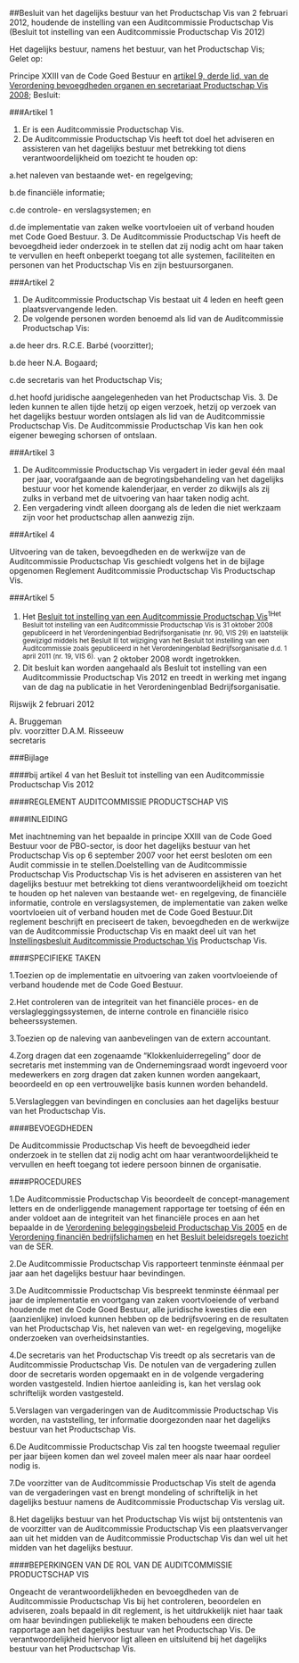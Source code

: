 <meta http-equiv='Content-Type' content='text/html; charset=utf-8' />

##Besluit van het dagelijks bestuur van het Productschap Vis van 2 februari 2012, houdende de instelling van een Auditcommissie Productschap Vis (Besluit tot instelling van een Auditcommissie Productschap Vis 2012)

Het dagelijks bestuur, namens het bestuur, van het Productschap Vis;  
Gelet op:

Principe XXIII van de Code Goed Bestuur en [artikel 9, derde lid, van de Verordening bevoegdheden organen en secretariaat Productschap Vis 2008](../../../../../../../../../../../pbo/verordening/bevoegdheden/organen/en/secretariaat/productschap/vis/2008/BWBR0023986/README.md);   Besluit:    

###Artikel 1 

1. Er is een Auditcommissie Productschap Vis. 
2. De Auditcommissie Productschap Vis heeft tot doel het adviseren en assisteren van het dagelijks bestuur met betrekking tot diens verantwoordelijkheid om toezicht te houden op:

a.het naleven van bestaande wet- en regelgeving;

b.de financiële informatie;

c.de controle- en verslagsystemen; en

d.de implementatie van zaken welke voortvloeien uit of verband houden met Code Goed Bestuur.
3. De Auditcommissie Productschap Vis heeft de bevoegdheid ieder onderzoek in te stellen dat zij nodig acht om haar taken te vervullen en heeft onbeperkt toegang tot alle systemen, faciliteiten en personen van het Productschap Vis en zijn bestuursorganen.

###Artikel 2 

1. De Auditcommissie Productschap Vis bestaat uit 4 leden en heeft geen plaatsvervangende leden. 
2. De volgende personen worden benoemd als lid van de Auditcommissie Productschap Vis:

a.de heer drs. R.C.E. Barbé (voorzitter);

b.de heer N.A. Bogaard;

c.de secretaris van het Productschap Vis;

d.het hoofd juridische aangelegenheden van het Productschap Vis.
3. De leden kunnen te allen tijde hetzij op eigen verzoek, hetzij op verzoek van het dagelijks bestuur worden ontslagen als lid van de Auditcommissie Productschap Vis. De Auditcommissie Productschap Vis kan hen ook eigener beweging schorsen of ontslaan.

###Artikel 3 

1. De Auditcommissie Productschap Vis vergadert in ieder geval één maal per jaar, voorafgaande aan de begrotingsbehandeling van het dagelijks bestuur voor het komende kalenderjaar, en verder zo dikwijls als zij zulks in verband met de uitvoering van haar taken nodig acht. 
2. Een vergadering vindt alleen doorgang als de leden die niet werkzaam zijn voor het productschap allen aanwezig zijn. 

###Artikel 4 

Uitvoering van de taken, bevoegdheden en de werkwijze van de Auditcommissie Productschap Vis geschiedt volgens het in de bijlage opgenomen Reglement Auditcommissie Productschap Vis Productschap Vis. 

###Artikel 5 

1. Het [Besluit tot instelling van een Auditcommissie Productschap Vis](../../../../../../../../../../../pbo/besluit/tot/instelling/van/een/auditcommissie/productschap/vis/BWBR0024752/README.md)<sup>1Het Besluit tot instelling van een Auditcommissie Productschap Vis is 31 oktober 2008 gepubliceerd in het Verordeningenblad Bedrijfsorganisatie (nr. 90, VIS 29) en laatstelijk gewijzigd middels het Besluit III tot wijziging van het Besluit tot instelling van een Auditcommissie zoals gepubliceerd in het Verordeningenblad Bedrijfsorganisatie d.d. 1 april 2011 (nr. 19, VIS 6).</sup> van 2 oktober 2008 wordt ingetrokken. 
2. Dit besluit kan worden aangehaald als Besluit tot instelling van een Auditcommissie Productschap Vis 2012 en treedt in werking met ingang van de dag na publicatie in het Verordeningenblad Bedrijfsorganisatie. 

Rijswijk 
2 februari 2012   

A. Bruggeman  
plv. voorzitter 
D.A.M. Risseeuw  
secretaris   

###Bijlage 

####bij artikel 4  van het Besluit tot instelling van een Auditcommissie Productschap Vis 2012

####REGLEMENT AUDITCOMMISSIE PRODUCTSCHAP VIS

####INLEIDING

Met inachtneming van het bepaalde in principe XXIII van de Code Goed Bestuur voor de PBO-sector, is door het dagelijks bestuur van het Productschap Vis op 6 september 2007 voor het eerst besloten om een Audit commissie in te stellen.Doelstelling van de Auditcommissie Productschap Vis Productschap Vis is het adviseren en assisteren van het dagelijks bestuur met betrekking tot diens verantwoordelijkheid om toezicht te houden op het naleven van bestaande wet- en regelgeving, de financiële informatie, controle en verslagsystemen, de implementatie van zaken welke voortvloeien uit of verband houden met de Code Goed Bestuur.Dit reglement beschrijft en preciseert de taken, bevoegdheden en de werkwijze van de Auditcommissie Productschap Vis en maakt deel uit van het [Instellingsbesluit Auditcommissie Productschap Vis](../../../../../../../../../../../pbo/besluit/tot/instelling/van/een/auditcommissie/productschap/vis/BWBR0024752/README.md) Productschap Vis.

####SPECIFIEKE TAKEN

1.Toezien op de implementatie en uitvoering van zaken voortvloeiende of verband houdende met de Code Goed Bestuur.

2.Het controleren van de integriteit van het financiële proces- en de verslagleggingssystemen, de interne controle en financiële risico beheerssystemen.

3.Toezien op de naleving van aanbevelingen van de extern accountant.

4.Zorg dragen dat een zogenaamde “Klokkenluiderregeling” door de secretaris met instemming van de Ondernemingsraad wordt ingevoerd voor medewerkers en zorg dragen dat zaken kunnen worden aangekaart, beoordeeld en op een vertrouwelijke basis kunnen worden behandeld.

5.Verslagleggen van bevindingen en conclusies aan het dagelijks bestuur van het Productschap Vis.

####BEVOEGDHEDEN

De Auditcommissie Productschap Vis heeft de bevoegdheid ieder onderzoek in te stellen dat zij nodig acht om haar verantwoordelijkheid te vervullen en heeft toegang tot iedere persoon binnen de organisatie.

####PROCEDURES

1.De Auditcommissie Productschap Vis beoordeelt de concept-management letters en de onderliggende management rapportage ter toetsing of één en ander voldoet aan de integriteit van het financiële proces en aan het bepaalde in de [Verordening beleggingsbeleid Productschap Vis 2005](../../../../../../../../../../../pbo/verordening/beleggingsbeleid/productschap/vis/2005/BWBR0018142/README.md) en de [Verordening financiën bedrijfslichamen](../../../../../../../../../../../pbo/verordening/financiën/bedrijfslichamen/2011/BWBR0029876/README.md) en het [Besluit beleidsregels toezicht](../../../../../../../../../../../pbo/besluit/beleidsregels/toezicht/BWBR0029881/README.md) van de SER.

2.De Auditcommissie Productschap Vis rapporteert tenminste éénmaal per jaar aan het dagelijks bestuur haar bevindingen.

3.De Auditcommissie Productschap Vis bespreekt tenminste éénmaal per jaar de implementatie en voortgang van zaken voortvloeiende of verband houdende met de Code Goed Bestuur, alle juridische kwesties die een (aanzienlijke) invloed kunnen hebben op de bedrijfsvoering en de resultaten van het Productschap Vis, het naleven van wet- en regelgeving, mogelijke onderzoeken van overheidsinstanties.

4.De secretaris van het Productschap Vis treedt op als secretaris van de Auditcommissie Productschap Vis. De notulen van de vergadering zullen door de secretaris worden opgemaakt en in de volgende vergadering worden vastgesteld. Indien hiertoe aanleiding is, kan het verslag ook schriftelijk worden vastgesteld.

5.Verslagen van vergaderingen van de Auditcommissie Productschap Vis worden, na vaststelling, ter informatie doorgezonden naar het dagelijks bestuur van het Productschap Vis.

6.De Auditcommissie Productschap Vis zal ten hoogste tweemaal regulier per jaar bijeen komen dan wel zoveel malen meer als naar haar oordeel nodig is.

7.De voorzitter van de Auditcommissie Productschap Vis stelt de agenda van de vergaderingen vast en brengt mondeling of schriftelijk in het dagelijks bestuur namens de Auditcommissie Productschap Vis verslag uit.

8.Het dagelijks bestuur van het Productschap Vis wijst bij ontstentenis van de voorzitter van de Auditcommissie Productschap Vis een plaatsvervanger aan uit het midden van de Auditcommissie Productschap Vis dan wel uit het midden van het dagelijks bestuur.

####BEPERKINGEN VAN DE ROL VAN DE AUDITCOMMISSIE PRODUCTSCHAP VIS

Ongeacht de verantwoordelijkheden en bevoegdheden van de Auditcommissie Productschap Vis bij het controleren, beoordelen en adviseren, zoals bepaald in dit reglement, is het uitdrukkelijk niet haar taak om haar bevindingen publiekelijk te maken behoudens een directe rapportage aan het dagelijks bestuur van het Productschap Vis. De verantwoordelijkheid hiervoor ligt alleen en uitsluitend bij het dagelijks bestuur van het Productschap Vis.

